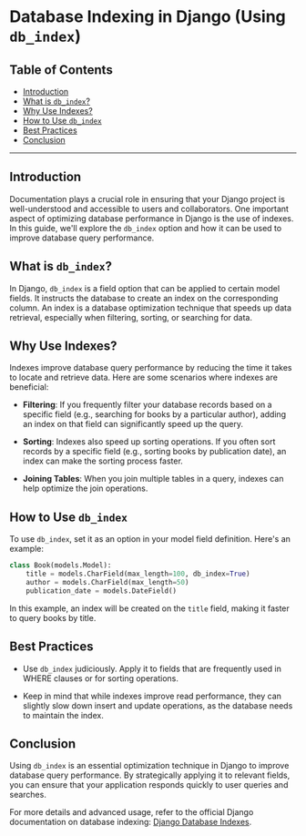 
# Database Indexing in Django (Using `db_index`)

## Table of Contents

- [Introduction](#introduction)
- [What is `db_index`?](#what-is-db_index)
- [Why Use Indexes?](#why-use-indexes)
- [How to Use `db_index`](#how-to-use-db_index)
- [Best Practices](#best-practices)
- [Conclusion](#conclusion)

---

## Introduction

Documentation plays a crucial role in ensuring that your Django project is well-understood and accessible to users and collaborators. One important aspect of optimizing database performance in Django is the use of indexes. In this guide, we'll explore the `db_index` option and how it can be used to improve database query performance.

## What is `db_index`?

In Django, `db_index` is a field option that can be applied to certain model fields. It instructs the database to create an index on the corresponding column. An index is a database optimization technique that speeds up data retrieval, especially when filtering, sorting, or searching for data.

## Why Use Indexes?

Indexes improve database query performance by reducing the time it takes to locate and retrieve data. Here are some scenarios where indexes are beneficial:

- **Filtering**: If you frequently filter your database records based on a specific field (e.g., searching for books by a particular author), adding an index on that field can significantly speed up the query.

- **Sorting**: Indexes also speed up sorting operations. If you often sort records by a specific field (e.g., sorting books by publication date), an index can make the sorting process faster.

- **Joining Tables**: When you join multiple tables in a query, indexes can help optimize the join operations.

## How to Use `db_index`

To use `db_index`, set it as an option in your model field definition. Here's an example:

```python
class Book(models.Model):
    title = models.CharField(max_length=100, db_index=True)
    author = models.CharField(max_length=50)
    publication_date = models.DateField()
```

In this example, an index will be created on the `title` field, making it faster to query books by title.

## Best Practices

- Use `db_index` judiciously. Apply it to fields that are frequently used in WHERE clauses or for sorting operations.

- Keep in mind that while indexes improve read performance, they can slightly slow down insert and update operations, as the database needs to maintain the index.

## Conclusion

Using `db_index` is an essential optimization technique in Django to improve database query performance. By strategically applying it to relevant fields, you can ensure that your application responds quickly to user queries and searches.

For more details and advanced usage, refer to the official Django documentation on database indexing: [Django Database Indexes](https://docs.djangoproject.com/en/4.1/ref/models/options/#index-together).
